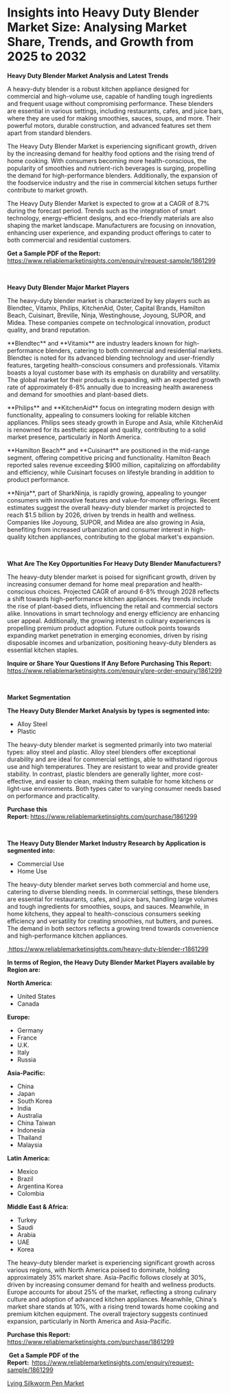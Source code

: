 <p><h1>Insights into Heavy Duty Blender Market Size: Analysing Market Share, Trends, and Growth from 2025 to 2032</h1></p><p><strong>Heavy Duty Blender Market Analysis and Latest Trends</strong></p>
<p><p>A heavy-duty blender is a robust kitchen appliance designed for commercial and high-volume use, capable of handling tough ingredients and frequent usage without compromising performance. These blenders are essential in various settings, including restaurants, cafes, and juice bars, where they are used for making smoothies, sauces, soups, and more. Their powerful motors, durable construction, and advanced features set them apart from standard blenders.</p><p>The Heavy Duty Blender Market is experiencing significant growth, driven by the increasing demand for healthy food options and the rising trend of home cooking. With consumers becoming more health-conscious, the popularity of smoothies and nutrient-rich beverages is surging, propelling the demand for high-performance blenders. Additionally, the expansion of the foodservice industry and the rise in commercial kitchen setups further contribute to market growth.</p><p>The Heavy Duty Blender Market is expected to grow at a CAGR of 8.7% during the forecast period. Trends such as the integration of smart technology, energy-efficient designs, and eco-friendly materials are also shaping the market landscape. Manufacturers are focusing on innovation, enhancing user experience, and expanding product offerings to cater to both commercial and residential customers.</p></p>
<p><strong>Get a Sample PDF of the Report:&nbsp;</strong> <a href="https://www.reliablemarketinsights.com/enquiry/request-sample/1861299?utm_campaign=2888&utm_medium=2&utm_source=Github&utm_content=ia&utm_term=05042025&utm_id=heavy-duty-blender">https://www.reliablemarketinsights.com/enquiry/request-sample/1861299</a></p>
<p>&nbsp;</p>
<p><strong>Heavy Duty Blender Major Market Players</strong></p>
<p><p>The heavy-duty blender market is characterized by key players such as Blendtec, Vitamix, Philips, KitchenAid, Oster, Capital Brands, Hamilton Beach, Cuisinart, Breville, Ninja, Westinghouse, Joyoung, SUPOR, and Midea. These companies compete on technological innovation, product quality, and brand reputation.</p><p>**Blendtec** and **Vitamix** are industry leaders known for high-performance blenders, catering to both commercial and residential markets. Blendtec is noted for its advanced blending technology and user-friendly features, targeting health-conscious consumers and professionals. Vitamix boasts a loyal customer base with its emphasis on durability and versatility. The global market for their products is expanding, with an expected growth rate of approximately 6-8% annually due to increasing health awareness and demand for smoothies and plant-based diets.</p><p>**Philips** and **KitchenAid** focus on integrating modern design with functionality, appealing to consumers looking for reliable kitchen appliances. Philips sees steady growth in Europe and Asia, while KitchenAid is renowned for its aesthetic appeal and quality, contributing to a solid market presence, particularly in North America.</p><p>**Hamilton Beach** and **Cuisinart** are positioned in the mid-range segment, offering competitive pricing and functionality. Hamilton Beach reported sales revenue exceeding $900 million, capitalizing on affordability and efficiency, while Cuisinart focuses on lifestyle branding in addition to product performance.</p><p>**Ninja**, part of SharkNinja, is rapidly growing, appealing to younger consumers with innovative features and value-for-money offerings. Recent estimates suggest the overall heavy-duty blender market is projected to reach $1.5 billion by 2026, driven by trends in health and wellness. Companies like Joyoung, SUPOR, and Midea are also growing in Asia, benefiting from increased urbanization and consumer interest in high-quality kitchen appliances, contributing to the global market's expansion.</p></p>
<p>&nbsp;</p>
<p><strong>What Are The Key Opportunities For Heavy Duty Blender Manufacturers?</strong></p>
<p><p>The heavy-duty blender market is poised for significant growth, driven by increasing consumer demand for home meal preparation and health-conscious choices. Projected CAGR of around 6-8% through 2028 reflects a shift towards high-performance kitchen appliances. Key trends include the rise of plant-based diets, influencing the retail and commercial sectors alike. Innovations in smart technology and energy efficiency are enhancing user appeal. Additionally, the growing interest in culinary experiences is propelling premium product adoption. Future outlook points towards expanding market penetration in emerging economies, driven by rising disposable incomes and urbanization, positioning heavy-duty blenders as essential kitchen staples.</p></p>
<p><strong>Inquire or Share Your Questions If Any Before Purchasing This Report:</strong> <a href="https://www.reliablemarketinsights.com/enquiry/pre-order-enquiry/1861299?utm_campaign=2888&utm_medium=2&utm_source=Github&utm_content=ia&utm_term=05042025&utm_id=heavy-duty-blender">https://www.reliablemarketinsights.com/enquiry/pre-order-enquiry/1861299</a></p>
<p>&nbsp;</p>
<p><strong>Market Segmentation</strong></p>
<p><strong>The Heavy Duty Blender Market Analysis by types is segmented into:</strong></p>
<p><ul><li>Alloy Steel</li><li>Plastic</li></ul></p>
<p><p>The heavy-duty blender market is segmented primarily into two material types: alloy steel and plastic. Alloy steel blenders offer exceptional durability and are ideal for commercial settings, able to withstand rigorous use and high temperatures. They are resistant to wear and provide greater stability. In contrast, plastic blenders are generally lighter, more cost-effective, and easier to clean, making them suitable for home kitchens or light-use environments. Both types cater to varying consumer needs based on performance and practicality.</p></p>
<p><strong>Purchase this Report:&nbsp;</strong><a href="https://www.reliablemarketinsights.com/purchase/1861299?utm_campaign=2888&utm_medium=2&utm_source=Github&utm_content=ia&utm_term=05042025&utm_id=heavy-duty-blender">https://www.reliablemarketinsights.com/purchase/1861299</a></p>
<p>&nbsp;</p>
<p><strong>The Heavy Duty Blender Market Industry Research by Application is segmented into:</strong></p>
<p><ul><li>Commercial Use</li><li>Home Use</li></ul></p>
<p><p>The heavy-duty blender market serves both commercial and home use, catering to diverse blending needs. In commercial settings, these blenders are essential for restaurants, cafes, and juice bars, handling large volumes and tough ingredients for smoothies, soups, and sauces. Meanwhile, in home kitchens, they appeal to health-conscious consumers seeking efficiency and versatility for creating smoothies, nut butters, and purees. The demand in both sectors reflects a growing trend towards convenience and high-performance kitchen appliances.</p></p>
<p><a href="https://www.reliablemarketinsights.com/heavy-duty-blender-r1861299?utm_campaign=2888&utm_medium=2&utm_source=Github&utm_content=ia&utm_term=05042025&utm_id=heavy-duty-blender">&nbsp;https://www.reliablemarketinsights.com/heavy-duty-blender-r1861299</a></p>
<p><strong>In terms of Region, the Heavy Duty Blender Market Players available by Region are:</strong></p>
<p>
    <p> <strong> North America: </strong>
        <ul>
            <li>United States</li>
            <li>Canada</li>
        </ul>
        </p> 
    <p> <strong> Europe: </strong>
        <ul>
            <li>Germany</li>
            <li>France</li>
            <li>U.K.</li>
            <li>Italy</li>
            <li>Russia</li>
        </ul>
        </p> 
    <p> <strong> Asia-Pacific: </strong>
        <ul>
            <li>China</li>
            <li>Japan</li>
            <li>South Korea</li>
            <li>India</li>
            <li>Australia</li>
            <li>China Taiwan</li>
            <li>Indonesia</li>
            <li>Thailand</li>
            <li>Malaysia</li>
        </ul>
        </p> 
    <p> <strong> Latin America: </strong>
        <ul>
            <li>Mexico</li>
            <li>Brazil</li>
            <li>Argentina Korea</li>
            <li>Colombia</li>
        </ul>
        </p> 
    <p> <strong> Middle East & Africa: </strong>
        <ul>
            <li>Turkey</li>
            <li>Saudi</li>
            <li>Arabia</li>
            <li>UAE</li>
            <li>Korea</li>
        </ul>
    </p>
    </p>
<p><p>The heavy-duty blender market is experiencing significant growth across various regions, with North America poised to dominate, holding approximately 35% market share. Asia-Pacific follows closely at 30%, driven by increasing consumer demand for health and wellness products. Europe accounts for about 25% of the market, reflecting a strong culinary culture and adoption of advanced kitchen appliances. Meanwhile, China's market share stands at 10%, with a rising trend towards home cooking and premium kitchen equipment. The overall trajectory suggests continued expansion, particularly in North America and Asia-Pacific.</p></p>
<p><strong>Purchase this Report: </strong><a href="https://www.reliablemarketinsights.com/purchase/1861299?utm_campaign=2888&utm_medium=2&utm_source=Github&utm_content=ia&utm_term=05042025&utm_id=heavy-duty-blender">https://www.reliablemarketinsights.com/purchase/1861299</a></p>
<p>&nbsp;<strong>Get a Sample PDF of the Report:&nbsp;&nbsp;</strong><a href="https://www.reliablemarketinsights.com/enquiry/request-sample/1861299?utm_campaign=2888&utm_medium=2&utm_source=Github&utm_content=ia&utm_term=05042025&utm_id=heavy-duty-blender">https://www.reliablemarketinsights.com/enquiry/request-sample/1861299</a></p>
<p><strong></strong></p>
<p><p><a href="https://github.com/popupioo/Market-Research-Report-List-1/blob/main/lying-silkworm-pen-market.md?utm_campaign=2888&utm_medium=2&utm_source=Github&utm_content=ia&utm_term=05042025&utm_id=heavy-duty-blender">Lying Silkworm Pen Market</a></p></p>